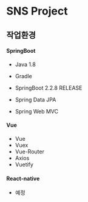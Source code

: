 # SNS Project

## 작업환경

#### SpringBoot

- Java 1.8

- Gradle

- SpringBoot 2.2.8 RELEASE

- Spring Data JPA

- Spring Web MVC

  

#### Vue

- Vue
- Vuex
- Vue-Router
- Axios
- Vuetify

#### React-native

- 예정
